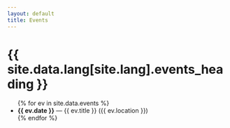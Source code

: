 ```yaml
---
layout: default
title: Events
---
```


# {{ site.data.lang[site.lang].events_heading }}

<ul>
  {% for ev in site.data.events %}
    <li><strong>{{ ev.date }}</strong> — {{ ev.title }} ({{ ev.location }})</li>
  {% endfor %}
</ul>
